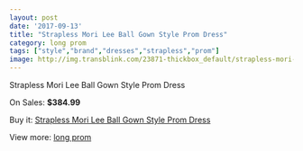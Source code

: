 ```yaml
---
layout: post
date: '2017-09-13'
title: "Strapless Mori Lee Ball Gown Style Prom Dress"
category: long prom
tags: ["style","brand","dresses","strapless","prom"]
image: http://img.transblink.com/23871-thickbox_default/strapless-mori-lee-ball-gown-style-prom-dress.jpg
---
```

Strapless Mori Lee Ball Gown Style Prom Dress

On Sales: **$384.99**
<a href="https://www.transblink.com/en/long-prom/7573-strapless-mori-lee-ball-gown-style-prom-dress.html"><amp-img layout="responsive" width="600" height="600" src="//img.transblink.com/23871-thickbox_default/strapless-mori-lee-ball-gown-style-prom-dress.jpg" alt="Strapless Mori Lee Ball Gown Style Prom Dress 0" /></a>
<a href="https://www.transblink.com/en/long-prom/7573-strapless-mori-lee-ball-gown-style-prom-dress.html"><amp-img layout="responsive" width="600" height="600" src="//img.transblink.com/23875-thickbox_default/strapless-mori-lee-ball-gown-style-prom-dress.jpg" alt="Strapless Mori Lee Ball Gown Style Prom Dress 1" /></a>
<a href="https://www.transblink.com/en/long-prom/7573-strapless-mori-lee-ball-gown-style-prom-dress.html"><amp-img layout="responsive" width="600" height="600" src="//img.transblink.com/23874-thickbox_default/strapless-mori-lee-ball-gown-style-prom-dress.jpg" alt="Strapless Mori Lee Ball Gown Style Prom Dress 2" /></a>
<a href="https://www.transblink.com/en/long-prom/7573-strapless-mori-lee-ball-gown-style-prom-dress.html"><amp-img layout="responsive" width="600" height="600" src="//img.transblink.com/23873-thickbox_default/strapless-mori-lee-ball-gown-style-prom-dress.jpg" alt="Strapless Mori Lee Ball Gown Style Prom Dress 3" /></a>
<a href="https://www.transblink.com/en/long-prom/7573-strapless-mori-lee-ball-gown-style-prom-dress.html"><amp-img layout="responsive" width="600" height="600" src="//img.transblink.com/23872-thickbox_default/strapless-mori-lee-ball-gown-style-prom-dress.jpg" alt="Strapless Mori Lee Ball Gown Style Prom Dress 4" /></a>

Buy it: [Strapless Mori Lee Ball Gown Style Prom Dress](https://www.transblink.com/en/long-prom/7573-strapless-mori-lee-ball-gown-style-prom-dress.html "Strapless Mori Lee Ball Gown Style Prom Dress")

View more: [long prom](https://www.transblink.com/en/58-long-prom "long prom")